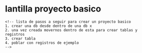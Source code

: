 # lantilla proyecto basico

```postgresql
<!-- lista de pasos a seguir para crear un proyecto basico
1. crear una db desde dentro de una db x
2. una vez creada movernos dentro de esta para crear tablas y registros
3. crear tabla
4. poblar con registros de ejemplo
-->

```